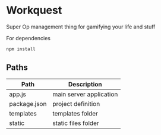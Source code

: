 # Workquest

Super Op management thing for gamifying your life and stuff

For dependencies
```bash 
npm install 
```

## Paths

|Path|Description|
|-----|-------|
|app.js | main server application |
|package.json | project definition|
|templates|templates folder|
|static|static files folder|

